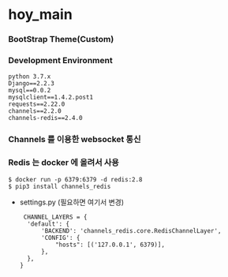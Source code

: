 # hoy_main
### BootStrap Theme(Custom)

### Development Environment
```
python 3.7.x
Django==2.2.3
mysql==0.0.2
mysqlclient==1.4.2.post1
requests==2.22.0
channels==2.2.0
channels-redis==2.4.0
```

### Channels 를 이용한 websocket 통신
### Redis 는 docker 에 올려서 사용
```
$ docker run -p 6379:6379 -d redis:2.8
$ pip3 install channels_redis
```

- >
  settings.py (필요하면 여기서 변경)
  ```
   CHANNEL_LAYERS = {
    'default': {
        'BACKEND': 'channels_redis.core.RedisChannelLayer',
        'CONFIG': {
            "hosts": [('127.0.0.1', 6379)],
        },
    },
  }
  ```
